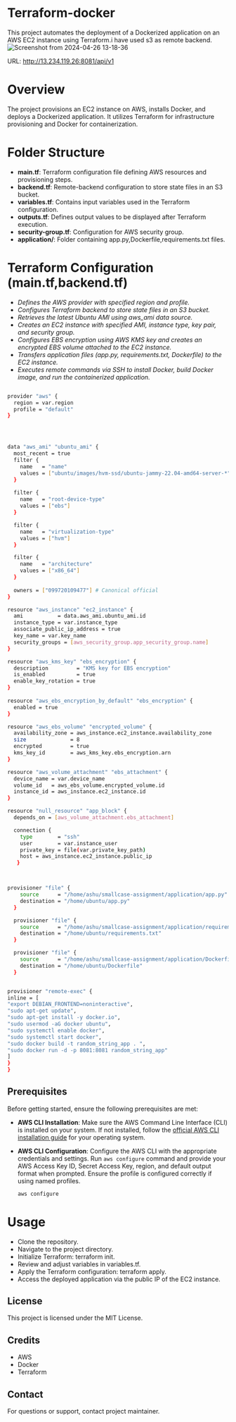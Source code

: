 
# Terraform-docker
This project automates the deployment of a Dockerized application on an AWS EC2 instance using Terraform.i have used s3 as remote backend.
![Screenshot from 2024-04-26 13-18-36](https://github.com/ashu180674/terraform-docker/assets/105533911/10a3e02c-d627-4081-9733-80acd5fce4a8)

URL:  http://13.234.119.26:8081/api/v1


# Overview
The project provisions an EC2 instance on AWS, installs Docker, and deploys a Dockerized application. It utilizes Terraform for infrastructure provisioning and Docker for containerization.

# Folder Structure
- **main.tf**: Terraform configuration file defining AWS resources and provisioning steps.
- **backend.tf**: Remote-backend configuration to store state files in an S3 bucket.
- **variables.tf**: Contains input variables used in the Terraform configuration.
- **outputs.tf**: Defines output values to be displayed after Terraform execution.
- **security-group.tf**: Configuration for AWS security group.
- **application/**: Folder containing app.py,Dockerfile,requirements.txt files.

# Terraform Configuration (main.tf,backend.tf)
- *Defines the AWS provider with specified region and profile.*
- *Configures Terraform backend to store state files in an S3 bucket.*
- *Retrieves the latest Ubuntu AMI using aws_ami data source.*
- *Creates an EC2 instance with specified AMI, instance type, key pair, and security group.*
- *Configures EBS encryption using AWS KMS key and creates an encrypted EBS volume attached to the EC2 instance.*
- *Transfers application files (app.py, requirements.txt, Dockerfile) to the EC2 instance.*
- *Executes remote commands via SSH to install Docker, build Docker image, and run the containerized application.*
```bash

provider "aws" {
  region = var.region
  profile = "default"
}




data "aws_ami" "ubuntu_ami" {
  most_recent = true
  filter {
    name   = "name"
    values = ["ubuntu/images/hvm-ssd/ubuntu-jammy-22.04-amd64-server-*"]
  }
 
  filter {
    name   = "root-device-type"
    values = ["ebs"]
  }

  filter {
    name   = "virtualization-type"
    values = ["hvm"]
  }

  filter {
    name   = "architecture"
    values = ["x86_64"]
  }
 
  owners = ["099720109477"] # Canonical official
}

resource "aws_instance" "ec2_instance" {
  ami           = data.aws_ami.ubuntu_ami.id
  instance_type = var.instance_type
  associate_public_ip_address = true
  key_name = var.key_name
  security_groups = [aws_security_group.app_security_group.name]
}

resource "aws_kms_key" "ebs_encryption" {
  description         = "KMS key for EBS encryption"
  is_enabled          = true
  enable_key_rotation = true
}
 
resource "aws_ebs_encryption_by_default" "ebs_encryption" {
  enabled = true
}

resource "aws_ebs_volume" "encrypted_volume" {
  availability_zone = aws_instance.ec2_instance.availability_zone
  size              = 8
  encrypted         = true
  kms_key_id        = aws_kms_key.ebs_encryption.arn
}

resource "aws_volume_attachment" "ebs_attachment" {
  device_name = var.device_name
  volume_id   = aws_ebs_volume.encrypted_volume.id
  instance_id = aws_instance.ec2_instance.id
}

resource "null_resource" "app_block" {
  depends_on = [aws_volume_attachment.ebs_attachment]

  connection {
    type        = "ssh"
    user        = var.instance_user
    private_key = file(var.private_key_path)
    host = aws_instance.ec2_instance.public_ip
   }



provisioner "file" {
    source      = "/home/ashu/smallcase-assignment/application/app.py"
    destination = "/home/ubuntu/app.py"
  }

  provisioner "file" {
    source      = "/home/ashu/smallcase-assignment/application/requirements.txt"
    destination = "/home/ubuntu/requirements.txt"
  }

  provisioner "file" {
    source      = "/home/ashu/smallcase-assignment/application/Dockerfile"
    destination = "/home/ubuntu/Dockerfile"
  }


provisioner "remote-exec" {
inline = [
"export DEBIAN_FRONTEND=noninteractive",
"sudo apt-get update",
"sudo apt-get install -y docker.io",
"sudo usermod -aG docker ubuntu",
"sudo systemctl enable docker",
"sudo systemctl start docker",
"sudo docker build -t random_string_app . ",
"sudo docker run -d -p 8081:8081 random_string_app"
]
}
}


```
## Prerequisites

Before getting started, ensure the following prerequisites are met:

- **AWS CLI Installation**: Make sure the AWS Command Line Interface (CLI) is installed on your system. If not installed, follow the [official AWS CLI installation guide](https://docs.aws.amazon.com/cli/latest/userguide/cli-configure-quickstart.html) for your operating system.

- **AWS CLI Configuration**: Configure the AWS CLI with the appropriate credentials and settings. Run `aws configure` command and provide your AWS Access Key ID, Secret Access Key, region, and default output format when prompted. Ensure the profile is configured correctly if using named profiles.

    ```bash
    aws configure
    ```


# Usage
- Clone the repository.
- Navigate to the project directory.
- Initialize Terraform: terraform init.
- Review and adjust variables in variables.tf.
- Apply the Terraform configuration: terraform apply.
- Access the deployed application via the public IP of the EC2 instance.

## License
This project is licensed under the MIT License.

## Credits
- AWS
- Docker
- Terraform

## Contact
For questions or support, contact project maintainer.

